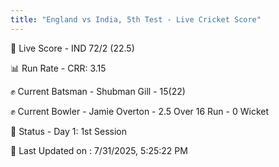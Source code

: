 ```yaml
---
title: "England vs India, 5th Test - Live Cricket Score"
---
```


🔴 Live Score - IND 72/2 (22.5)  

📊 Run Rate - CRR: 3.15  

✊ Current Batsman - Shubman Gill - 15(22)  

✊ Current Bowler - Jamie Overton - 2.5 Over 16 Run - 0 Wicket  

📑 Status - Day 1: 1st Session

📝 Last Updated on : 7/31/2025, 5:25:22 PM  

